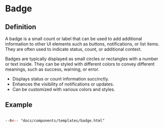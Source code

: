 # Badge

## Definition

A badge is a small count or label that can be used to add additional information to other UI elements such as buttons, notifications, or list items. They are often used to indicate status, count, or additional context.

Badges are typically displayed as small circles or rectangles with a number or text inside. They can be styled with different colors to convey different meanings, such as success, warning, or error.

- Displays status or count information succinctly.
- Enhances the visibility of notifications or updates.
- Can be customized with various colors and styles.

## Example

```html

--8<-- "docs/components/templates/badge.html"

```
